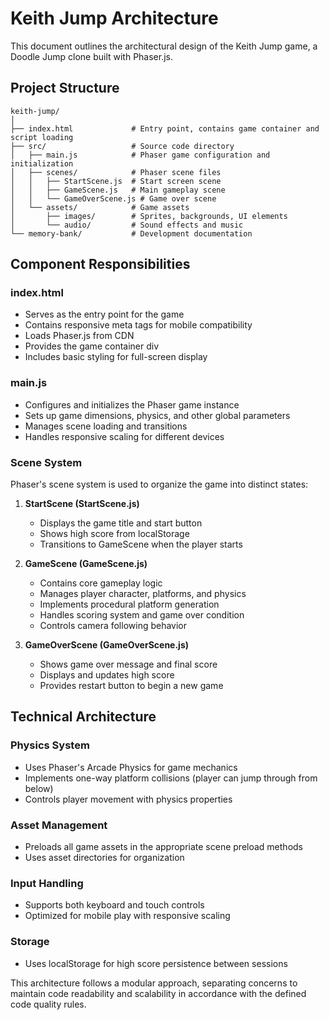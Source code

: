 # Keith Jump Architecture

This document outlines the architectural design of the Keith Jump game, a Doodle Jump clone built with Phaser.js.

## Project Structure

```
keith-jump/
│
├── index.html             # Entry point, contains game container and script loading
├── src/                   # Source code directory
│   ├── main.js            # Phaser game configuration and initialization
│   ├── scenes/            # Phaser scene files
│   │   ├── StartScene.js  # Start screen scene
│   │   ├── GameScene.js   # Main gameplay scene
│   │   └── GameOverScene.js # Game over scene
│   └── assets/            # Game assets
│       ├── images/        # Sprites, backgrounds, UI elements
│       └── audio/         # Sound effects and music
└── memory-bank/           # Development documentation
```

## Component Responsibilities

### index.html
- Serves as the entry point for the game
- Contains responsive meta tags for mobile compatibility
- Loads Phaser.js from CDN
- Provides the game container div
- Includes basic styling for full-screen display

### main.js
- Configures and initializes the Phaser game instance
- Sets up game dimensions, physics, and other global parameters
- Manages scene loading and transitions
- Handles responsive scaling for different devices

### Scene System
Phaser's scene system is used to organize the game into distinct states:

1. **StartScene (StartScene.js)**
   - Displays the game title and start button
   - Shows high score from localStorage
   - Transitions to GameScene when the player starts

2. **GameScene (GameScene.js)**
   - Contains core gameplay logic
   - Manages player character, platforms, and physics
   - Implements procedural platform generation
   - Handles scoring system and game over condition
   - Controls camera following behavior

3. **GameOverScene (GameOverScene.js)**
   - Shows game over message and final score
   - Displays and updates high score
   - Provides restart button to begin a new game

## Technical Architecture

### Physics System
- Uses Phaser's Arcade Physics for game mechanics
- Implements one-way platform collisions (player can jump through from below)
- Controls player movement with physics properties

### Asset Management
- Preloads all game assets in the appropriate scene preload methods
- Uses asset directories for organization

### Input Handling
- Supports both keyboard and touch controls
- Optimized for mobile play with responsive scaling

### Storage
- Uses localStorage for high score persistence between sessions

This architecture follows a modular approach, separating concerns to maintain code readability and scalability in accordance with the defined code quality rules.
